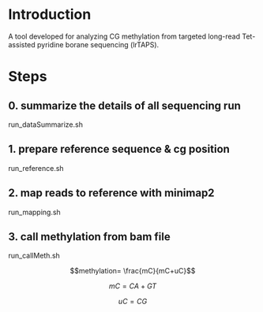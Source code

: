 # Introduction
A tool developed for analyzing CG methylation from targeted long-read Tet-assisted pyridine borane sequencing (lrTAPS).

# Steps

## 0. summarize the details of all sequencing run
run_dataSummarize.sh 

## 1. prepare reference sequence & cg position 
run_reference.sh

## 2. map reads to reference with minimap2
run_mapping.sh

## 3. call methylation from bam file 

run_callMeth.sh

$$methylation= \frac{mC}{mC+uC}$$

$$mC = CA + GT$$ 

$$uC = CG$$


